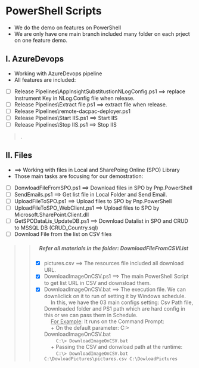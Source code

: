 
# PowerShell Scripts
- We do the demo on features on PowerShell
- We are only have one main branch included many folder on each prject on one feature demo.

## I. AzureDevops 
- Working with AzureDevops pipeline
- All features are included:
- [ ] Release Pipelines\AppInsightSubstitustionNLogConfig.ps1 ==> replace Instrument Key in NLog.Config file when release.
- [ ] Release Pipelines\Extract file.ps1	==> extract file when release.
- [ ] Release Pipelines\remote-dacpac-deployer.ps1
- [ ] Release Pipelines\Start IIS.ps1	==> Start IIS 
- [ ] Release Pipelines\Stop IIS.ps1	==> Stop IIS 
> .

## II. Files 
- ==> Working with files in Local and SharePoing Online (SPO) Library
- Those main tasks are focusing for our demostration:
- [ ] DonwloadFileFromSPO.ps1 ==> Download files in SPO by Pnp.PowerShell
- [ ] SendEmails.ps1	==> Get list file in Local Folder and Send Email.
- [ ] UploadFileToSPO.ps1	==> Upload files to SPO by Pnp.PowerShell
- [ ] UploadFileToSPO_WebClient.ps1 ==> Upload files to SPO by Microsoft.SharePoint.Client.dll
- [ ] GetSPODataLis_UpdateDB.ps1 ==> Download Datalist in SPO and CRUD to MSSQL DB (CRUD_Country.sql)
- [ ] Download File from the list on CSV files
>> ##### &ensp;  Refer all materials in the folder: DownloadFileFromCSVList
>> - [X] pictures.csv ==> The resources file included all download URL.
>> - [X] DownloadImageOnCSV.ps1 ==> The main PowerShell Script to get list URL in CSV and downsload them.
>> - [X] DownloadImageOnCSV.bat ==> The execution file. We can downliclick on it to run of setting it by Windows schedule. \
>> &emsp; In this, we have the 03 main configs setting: Csv Path file, Downloaded folder and PS1 path which are hard config in this or we can pass them in Schedule. \
>> &emsp; <ins>For Example</ins>: It runs on the Command Prompt: \
>> &emsp; + On the default parameter: C:\> DownloadImageOnCSV.bat \
>> &emsp; &emsp;```C:\> DownloadImageOnCSV.bat ```\
>> &emsp; + Passing the CSV and donwload path at the runtime:  \
>> &emsp; &emsp;```C:\> DownloadImageOnCSV.bat C:\DowloadPictures\pictures.csv C:\DowloadPictures ```

